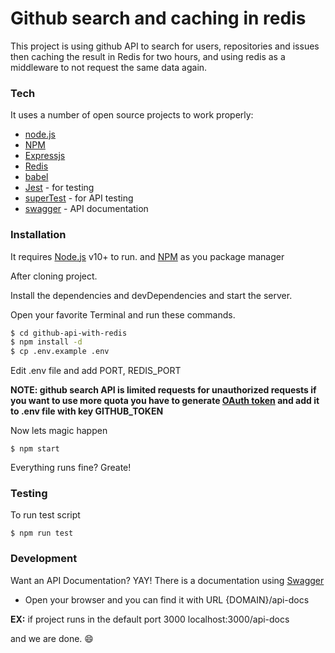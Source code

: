 # Github search and caching in redis

This project is using github API to search for users, repositories and issues then caching the result in Redis for two hours, and using redis as a middleware to not request the same data again.

### Tech

It uses a number of open source projects to work properly:

* [node.js] 
* [NPM]
* [Expressjs]
* [Redis]
* [babel]
* [Jest] - for testing
* [superTest] - for API testing
* [swagger] - API documentation

### Installation

It requires [Node.js] v10+ to run. and [NPM] as you package manager

After cloning project.

Install the dependencies and devDependencies and start the server.

Open your favorite Terminal and run these commands.

```sh
$ cd github-api-with-redis
$ npm install -d
$ cp .env.example .env
```
Edit .env file and add PORT, REDIS_PORT

**NOTE: github search API is limited requests for unauthorized requests if you want to use more quota you have to generate [OAuth token](https://docs.github.com/en/github/authenticating-to-github/creating-a-personal-access-token) and add it to .env file with key GITHUB_TOKEN**

Now lets magic happen
```
$ npm start
```
Everything runs fine? Greate!

### Testing
To run test script 
```
$ npm run test
```

### Development

Want an API Documentation? YAY! There is a documentation using [Swagger]

- Open your browser and you can find it with URL {DOMAIN}/api-docs

**EX:** if project runs in the default port 3000 localhost:3000/api-docs

and we are done. 😄

[//]: # (These are reference links used in the body of this note and get stripped out when the markdown processor does its job. There is no need to format nicely because it shouldn't be seen. Thanks SO - http://stackoverflow.com/questions/4823468/store-comments-in-markdown-syntax)

   [node.js]: <http://nodejs.org>
   [NPM]: <https://www.npmjs.com/>
   [superTest]: <https://www.npmjs.com/package/supertest>
   [expressjs]: <http://expressjs.com>
   [Jest]: <https://jestjs.io/>
   [Redis]: <https://redis.io/>
   [babel]: <https://babeljs.io/>
   [swagger]: <https://swagger.io/>